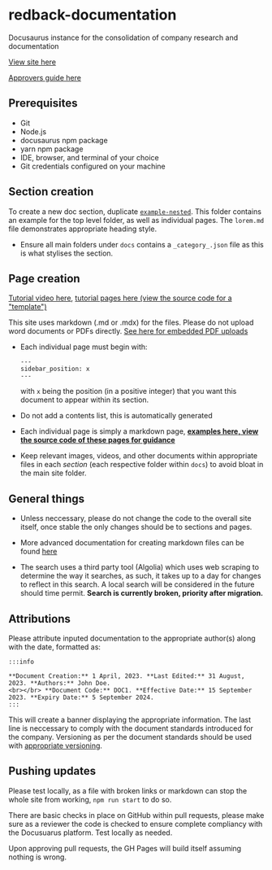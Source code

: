 # redback-documentation

Docusaurus instance for the consolidation of company research and documentation

[View site here](https://redback-operations.github.io/redback-documentation/)

[Approvers guide here](https://redback-operations.github.io/redback-documentation/docs/onboarding/github/approvers-guide)

## Prerequisites 

- Git 
- Node.js
- docusaurus npm package
- yarn npm package
- IDE, browser, and terminal of your choice
- Git credentials configured on your machine

## Section creation

To create a new doc section, duplicate [`example-nested`](https://redback-operations.github.io/redback-documentation/docs/category/example-nested). This folder contains an example for the top level folder, as well as individual pages. The `lorem.md` file demonstrates appropriate heading style.

- Ensure all main folders under `docs` contains a `_category_.json` file as this is what stylises the section. 

## Page creation

[Tutorial video here](https://youtu.be/AbDBXuXaJ_s), [tutorial pages here (view the source code for a "template")](https://redback-operations.github.io/redback-documentation/docs/category/examples--tutorials)

This site uses markdown (.md or .mdx) for the files. Please do not upload word documents or PDFs directly. [See here for embedded PDF uploads](https://redback-operations.github.io/redback-documentation/docs/example/pdf-tutorial)

- Each individual page must begin with:

    ```
    ---
    sidebar_position: x
    ---
    ```

    with `x` being the position (in a positive integer) that you want this document to appear within its section.

- Do not add a contents list, this is automatically generated

- Each individual page is simply a markdown page, **[examples here, view the source code of these pages for guidance](https://redback-operations.github.io/redback-documentation/docs/category/examples--tutorials)**

- Keep relevant images, videos, and other documents within appropriate files in each *section* (each respective folder within `docs`) to avoid bloat in the main site folder.

## General things

- Unless neccessary, please do not change the code to the overall site itself, once stable the only changes should be to sections and pages.

-  More advanced documentation for creating markdown files can be found [here](https://docusaurus.io/docs/next)

- The search uses a third party tool (Algolia) which uses web scraping to determine the way it searches, as such, it takes up to a day for changes to reflect in this search. A local search will be considered in the future should time permit. **Search is currently broken, priority after migration.**

## Attributions

Please attribute inputed documentation to the appropriate author(s) along with the date, formatted as:

```
:::info

**Document Creation:** 1 April, 2023. **Last Edited:** 31 August, 2023. **Authors:** John Doe.
<br></br> **Document Code:** DOC1. **Effective Date:** 15 September 2023. **Expiry Date:** 5 September 2024.
:::
```

This will create a banner displaying the appropriate information. The last line is neccessary to comply with the document standards introduced for the company. Versioning as per the document standards should be used with [appropriate versioning](https://docusaurus.io/docs/versioning).

## Pushing updates

Please test locally, as a file with broken links or markdown can stop the whole site from working, `npm run start` to do so.

There are basic checks in place on GitHub within pull requests, please make sure as a reviewer the code is checked to ensure complete compliancy with the Docusuarus platform. Test locally as needed.

Upon approving pull requests, the GH Pages will build itself assuming nothing is wrong.
